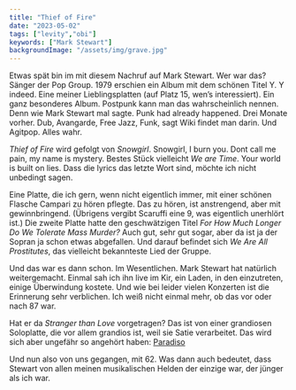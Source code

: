 ```yaml
---
title: "Thief of Fire"
date: "2023-05-02"
tags: ["levity","obi"]
keywords: ["Mark Stewart"]
backgroundImage: "/assets/img/grave.jpg"
---
```

Etwas spät bin im mit diesem Nachruf auf Mark Stewart. Wer war das? Sänger der Pop Group.
1979 erschien ein Album mit dem schönen Titel Y. Y indeed. Eine meiner Lieblingsplatten (auf Platz 15, wen’s interessiert). Ein ganz besonderes Album. Postpunk kann man das wahrscheinlich nennen. Denn wie Mark Stewart mal sagte. Punk had already happened. Drei Monate vorher. Dub, Avangarde, Free Jazz, Funk, sagt Wiki findet man darin. Und Agitpop. Alles wahr.

*Thief of Fire* wird gefolgt von *Snowgirl*. Snowgirl, I burn you. Dont call me pain, my name is mystery.
Bestes Stück vielleicht *We are Time*. Your world is built on lies. Dass die lyrics das letzte Wort sind, möchte ich nicht unbedingt sagen.

Eine Platte, die ich gern, wenn nicht eigentlich immer, mit einer schönen Flasche Campari zu hören pflegte.
Das zu hören, ist anstrengend, aber mit gewinnbringend. (Übrigens vergibt Scaruffi eine 9, was eigentlich unerhlört ist.) Die zweite Platte hatte den geschwätzigen Titel *For How Much Longer Do We Tolerate Mass Murder?*  Auch gut, sehr gut sogar, aber da ist ja der Sopran ja schon etwas abgefallen. Und darauf befindet sich *We Are All Prostitutes*, das vielleicht bekannteste Lied der Gruppe.

Und das war es dann schon. Im Wesentlichen. Mark Stewart hat natürlich weitergemacht. Einmal sah ich ihn live im Kir, ein Laden, in den einzutreten, einige Überwindung kostete. Und wie bei leider vielen Konzerten ist die Erinnerung sehr verblichen. Ich weiß nicht einmal mehr, ob das vor oder nach 87 war. 

Hat er da *Stranger than Love* vorgetragen? Das ist von einer grandiosen Soloplatte, die vor allem grandios ist, weil sie Satie verarbeitet. Das wird sich aber ungefähr so angehört haben: <a href="https://www.youtube.com/watch?v=c9rv7m2n-1Y" class="logo">Paradiso</a>

Und nun also von uns gegangen, mit 62. Was dann auch bedeutet, dass Stewart von allen meinen musikalischen Helden der einzige war, der jünger als ich war.